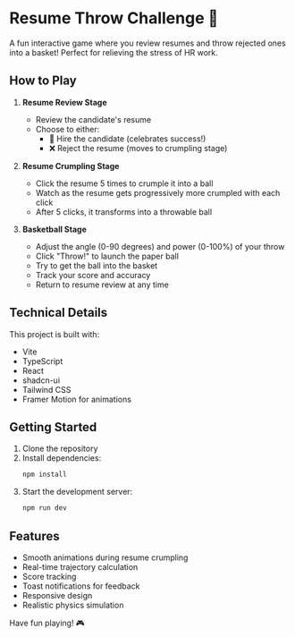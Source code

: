 # Resume Throw Challenge 🎯

A fun interactive game where you review resumes and throw rejected ones into a basket! Perfect for relieving the stress of HR work.

## How to Play

1. **Resume Review Stage**
   - Review the candidate's resume
   - Choose to either:
     - 🎉 Hire the candidate (celebrates success!)
     - ❌ Reject the resume (moves to crumpling stage)

2. **Resume Crumpling Stage**
   - Click the resume 5 times to crumple it into a ball
   - Watch as the resume gets progressively more crumpled with each click
   - After 5 clicks, it transforms into a throwable ball

3. **Basketball Stage**
   - Adjust the angle (0-90 degrees) and power (0-100%) of your throw
   - Click "Throw!" to launch the paper ball
   - Try to get the ball into the basket
   - Track your score and accuracy
   - Return to resume review at any time

## Technical Details

This project is built with:
- Vite
- TypeScript
- React
- shadcn-ui
- Tailwind CSS
- Framer Motion for animations

## Getting Started

1. Clone the repository
2. Install dependencies:
   ```bash
   npm install
   ```
3. Start the development server:
   ```bash
   npm run dev
   ```

## Features

- Smooth animations during resume crumpling
- Real-time trajectory calculation
- Score tracking
- Toast notifications for feedback
- Responsive design
- Realistic physics simulation

Have fun playing! 🎮